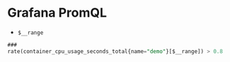 # Grafana PromQL

- `$__range`

```sql
###
rate(container_cpu_usage_seconds_total{name="demo"}[$__range]) > 0.8
```
